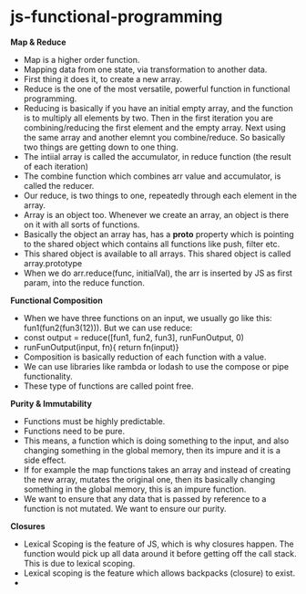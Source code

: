 # js-functional-programming

**Map & Reduce**
- Map is a higher order function.
- Mapping data from one state, via transformation to another data. 
- First thing it does it, to create a new array. 
- Reduce is the one of the most versatile, powerful function in functional programming. 
- Reducing is basically if you have an initial empty array, and the function is to multiply all elements by two. Then in the first iteration you are combining/reducing the first element and the empty array. Next using the same array and another elemnt you combine/reduce. So basically two things are getting down to one thing. 
- The intiial array is called the accumulator, in reduce function (the result of each iteration)
- The combine function which combines arr value and accumulator, is called the reducer. 
- Our reduce, is two things to one, repeatedly through each element in the array. 
- Array is an object too. Whenever we create an array, an object is there on it with all sorts of functions. 
- Basically the object an array has, has a ____proto____ property which is pointing to the shared object which contains all functions like push, filter etc. 
- This shared object is available to all arrays. This shared object is called array.prototype
- When we do arr.reduce(func, initialVal), the arr is inserted by JS as first param, into the reduce function.

**Functional Composition**
- When we have three functions on an input, we usually go like this: fun1(fun2(fun3(12))). But we can use reduce:
- const output =  reduce([fun1, fun2, fun3], runFunOutput, 0)
- runFunOutput(input, fn){
  return fn(input)}
- Composition is basically reduction of each function with a value. 
- We can use libraries like rambda or lodash to use the compose or pipe functionality. 
- These type of functions are called point free. 


**Purity & Immutability**
- Functions must be highly predictable. 
- Functions need to be pure. 
- This means, a function which is doing something to the input, and also changing something in the global memory, then its impure and it is a side effect. 
- If for example the map functions takes an array and instead of creating the new array, mutates the original one, then its basically changing something in the global memory, this is an impure function.
- We want to ensure that any data that is passed by reference to a function is not mutated. We want to ensure our purity.  

**Closures**
- Lexical Scoping is the feature of JS, which is why closures happen. The function would pick up all data around it before getting off the call stack. This is due to lexical scoping. 
- Lexical scoping is the feature which allows backpacks (closure) to exist.
- 

